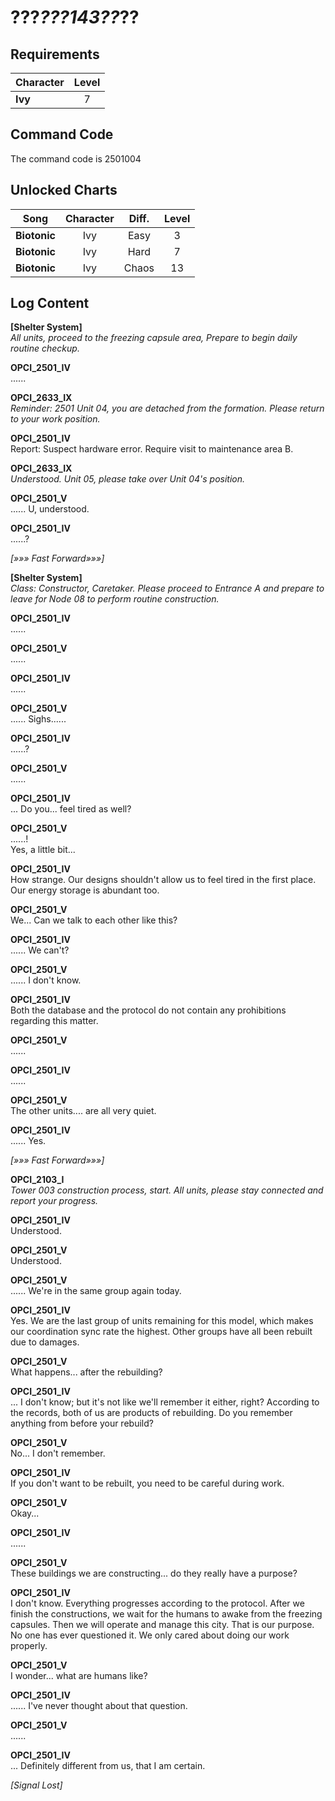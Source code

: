 # ???_???_143_??_??
## Requirements
|Character|Level|
|---------|:---:|
|**Ivy**  |  7  |

## Command Code
The command code is 2501004

## Unlocked Charts
|    Song    |Character|Diff.|Level|
|------------|:-------:|:---:|:---:|
|**Biotonic**|   Ivy   |Easy |  3  |
|**Biotonic**|   Ivy   |Hard |  7  |
|**Biotonic**|   Ivy   |Chaos| 13  |

## Log Content
**[Shelter System]**<br>
*All units, proceed to the freezing capsule area, Prepare to begin daily routine checkup.*

**OPCI_2501_IV**<br>
......

**OPCI_2633_IX**<br>
*Reminder: 2501 Unit 04, you are detached from the formation. Please return to your work position.*

**OPCI_2501_IV**<br>
Report: Suspect hardware error. Require visit to maintenance area B.

**OPCI_2633_IX**<br>
*Understood. Unit 05, please take over Unit 04's position.*

**OPCI_2501_V**<br>
...... U, understood.

**OPCI_2501_IV**<br>
......?

*[»»» Fast Forward»»»]*

**[Shelter System]**<br>
*Class: Constructor, Caretaker. Please proceed to Entrance A and prepare to leave for Node 08 to perform routine construction.*

**OPCI_2501_IV**<br>
......

**OPCI_2501_V**<br>
......

**OPCI_2501_IV**<br>
......

**OPCI_2501_V**<br>
...... Sighs......

**OPCI_2501_IV**<br>
......?

**OPCI_2501_V**<br>
......

**OPCI_2501_IV**<br>
... Do you... feel tired as well?

**OPCI_2501_V**<br>
......!<br>
Yes, a little bit...

**OPCI_2501_IV**<br>
How strange. Our designs shouldn't allow us to feel tired in the first place. Our energy storage is abundant too.

**OPCI_2501_V**<br>
We... Can we talk to each other like this?

**OPCI_2501_IV**<br>
...... We can't?

**OPCI_2501_V**<br>
...... I don't know.

**OPCI_2501_IV**<br>
Both the database and the protocol do not contain any prohibitions regarding this matter.

**OPCI_2501_V**<br>
......

**OPCI_2501_IV**<br>
......

**OPCI_2501_V**<br>
The other units.... are all very quiet.

**OPCI_2501_IV**<br>
...... Yes.

*[»»» Fast Forward»»»]*

**OPCI_2103_I**<br>
*Tower 003 construction process, start. All units, please stay connected and report your progress.*

**OPCI_2501_IV**<br>
Understood.

**OPCI_2501_V**<br>
Understood.

**OPCI_2501_V**<br>
...... We're in the same group again today.

**OPCI_2501_IV**<br>
Yes. We are the last group of units remaining for this model, which makes our coordination sync rate the highest. Other groups have all been rebuilt due to damages.

**OPCI_2501_V**<br>
What happens... after the rebuilding?

**OPCI_2501_IV**<br>
... I don't know; but it's not like we'll remember it either, right? According to the records, both of us are products of rebuilding. Do you remember anything from before your rebuild?

**OPCI_2501_V**<br>
No... I don't remember.

**OPCI_2501_IV**<br>
If you don't want to be rebuilt, you need to be careful during work.

**OPCI_2501_V**<br>
Okay...

**OPCI_2501_IV**<br>
......

**OPCI_2501_V**<br>
These buildings we are constructing... do they really have a purpose?

**OPCI_2501_IV**<br>
I don't know. Everything progresses according to the protocol. After we finish the constructions, we wait for the humans to awake from the freezing capsules. Then we will operate and manage this city. That is our purpose. No one has ever questioned it. We only cared about doing our work properly.

**OPCI_2501_V**<br>
I wonder... what are humans like?

**OPCI_2501_IV**<br>
...... I've never thought about that question.

**OPCI_2501_V**<br>
......

**OPCI_2501_IV**<br>
... Definitely different from us, that I am certain.

*[Signal Lost]*